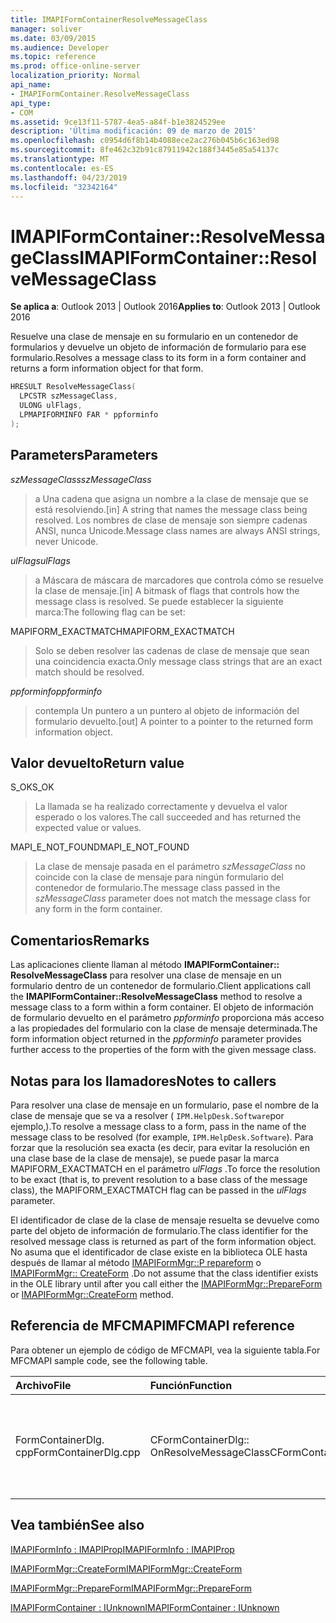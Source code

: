 ```yaml
---
title: IMAPIFormContainerResolveMessageClass
manager: soliver
ms.date: 03/09/2015
ms.audience: Developer
ms.topic: reference
ms.prod: office-online-server
localization_priority: Normal
api_name:
- IMAPIFormContainer.ResolveMessageClass
api_type:
- COM
ms.assetid: 9ce13f11-5787-4ea5-a84f-b1e3824529ee
description: 'Última modificación: 09 de marzo de 2015'
ms.openlocfilehash: c0954d6f8b14b4088ece2ac276b045b6c163ed98
ms.sourcegitcommit: 8fe462c32b91c87911942c188f3445e85a54137c
ms.translationtype: MT
ms.contentlocale: es-ES
ms.lasthandoff: 04/23/2019
ms.locfileid: "32342164"
---
```

# <a name="imapiformcontainerresolvemessageclass"></a><span data-ttu-id="ded3a-103">IMAPIFormContainer::ResolveMessageClass</span><span class="sxs-lookup"><span data-stu-id="ded3a-103">IMAPIFormContainer::ResolveMessageClass</span></span>

  
  
<span data-ttu-id="ded3a-104">**Se aplica a**: Outlook 2013 | Outlook 2016</span><span class="sxs-lookup"><span data-stu-id="ded3a-104">**Applies to**: Outlook 2013 | Outlook 2016</span></span> 
  
<span data-ttu-id="ded3a-105">Resuelve una clase de mensaje en su formulario en un contenedor de formularios y devuelve un objeto de información de formulario para ese formulario.</span><span class="sxs-lookup"><span data-stu-id="ded3a-105">Resolves a message class to its form in a form container and returns a form information object for that form.</span></span>
  
```cpp
HRESULT ResolveMessageClass(
  LPCSTR szMessageClass,
  ULONG ulFlags,
  LPMAPIFORMINFO FAR * ppforminfo
);
```

## <a name="parameters"></a><span data-ttu-id="ded3a-106">Parameters</span><span class="sxs-lookup"><span data-stu-id="ded3a-106">Parameters</span></span>

 <span data-ttu-id="ded3a-107">_szMessageClass_</span><span class="sxs-lookup"><span data-stu-id="ded3a-107">_szMessageClass_</span></span>
  
> <span data-ttu-id="ded3a-108">a Una cadena que asigna un nombre a la clase de mensaje que se está resolviendo.</span><span class="sxs-lookup"><span data-stu-id="ded3a-108">[in] A string that names the message class being resolved.</span></span> <span data-ttu-id="ded3a-109">Los nombres de clase de mensaje son siempre cadenas ANSI, nunca Unicode.</span><span class="sxs-lookup"><span data-stu-id="ded3a-109">Message class names are always ANSI strings, never Unicode.</span></span>
    
 <span data-ttu-id="ded3a-110">_ulFlags_</span><span class="sxs-lookup"><span data-stu-id="ded3a-110">_ulFlags_</span></span>
  
> <span data-ttu-id="ded3a-111">a Máscara de máscara de marcadores que controla cómo se resuelve la clase de mensaje.</span><span class="sxs-lookup"><span data-stu-id="ded3a-111">[in] A bitmask of flags that controls how the message class is resolved.</span></span> <span data-ttu-id="ded3a-112">Se puede establecer la siguiente marca:</span><span class="sxs-lookup"><span data-stu-id="ded3a-112">The following flag can be set:</span></span>
    
<span data-ttu-id="ded3a-113">MAPIFORM_EXACTMATCH</span><span class="sxs-lookup"><span data-stu-id="ded3a-113">MAPIFORM_EXACTMATCH</span></span> 
  
> <span data-ttu-id="ded3a-114">Solo se deben resolver las cadenas de clase de mensaje que sean una coincidencia exacta.</span><span class="sxs-lookup"><span data-stu-id="ded3a-114">Only message class strings that are an exact match should be resolved.</span></span>
    
 <span data-ttu-id="ded3a-115">_ppforminfo_</span><span class="sxs-lookup"><span data-stu-id="ded3a-115">_ppforminfo_</span></span>
  
> <span data-ttu-id="ded3a-116">contempla Un puntero a un puntero al objeto de información del formulario devuelto.</span><span class="sxs-lookup"><span data-stu-id="ded3a-116">[out] A pointer to a pointer to the returned form information object.</span></span>
    
## <a name="return-value"></a><span data-ttu-id="ded3a-117">Valor devuelto</span><span class="sxs-lookup"><span data-stu-id="ded3a-117">Return value</span></span>

<span data-ttu-id="ded3a-118">S_OK</span><span class="sxs-lookup"><span data-stu-id="ded3a-118">S_OK</span></span> 
  
> <span data-ttu-id="ded3a-119">La llamada se ha realizado correctamente y devuelva el valor esperado o los valores.</span><span class="sxs-lookup"><span data-stu-id="ded3a-119">The call succeeded and has returned the expected value or values.</span></span>
    
<span data-ttu-id="ded3a-120">MAPI_E_NOT_FOUND</span><span class="sxs-lookup"><span data-stu-id="ded3a-120">MAPI_E_NOT_FOUND</span></span> 
  
> <span data-ttu-id="ded3a-121">La clase de mensaje pasada en el parámetro _szMessageClass_ no coincide con la clase de mensaje para ningún formulario del contenedor de formulario.</span><span class="sxs-lookup"><span data-stu-id="ded3a-121">The message class passed in the  _szMessageClass_ parameter does not match the message class for any form in the form container.</span></span> 
    
## <a name="remarks"></a><span data-ttu-id="ded3a-122">Comentarios</span><span class="sxs-lookup"><span data-stu-id="ded3a-122">Remarks</span></span>

<span data-ttu-id="ded3a-123">Las aplicaciones cliente llaman al método **IMAPIFormContainer:: ResolveMessageClass** para resolver una clase de mensaje en un formulario dentro de un contenedor de formulario.</span><span class="sxs-lookup"><span data-stu-id="ded3a-123">Client applications call the **IMAPIFormContainer::ResolveMessageClass** method to resolve a message class to a form within a form container.</span></span> <span data-ttu-id="ded3a-124">El objeto de información de formulario devuelto en el parámetro _ppforminfo_ proporciona más acceso a las propiedades del formulario con la clase de mensaje determinada.</span><span class="sxs-lookup"><span data-stu-id="ded3a-124">The form information object returned in the  _ppforminfo_ parameter provides further access to the properties of the form with the given message class.</span></span> 
  
## <a name="notes-to-callers"></a><span data-ttu-id="ded3a-125">Notas para los llamadores</span><span class="sxs-lookup"><span data-stu-id="ded3a-125">Notes to callers</span></span>

<span data-ttu-id="ded3a-126">Para resolver una clase de mensaje en un formulario, pase el nombre de la clase de mensaje que se va a resolver ( `IPM.HelpDesk.Software`por ejemplo,).</span><span class="sxs-lookup"><span data-stu-id="ded3a-126">To resolve a message class to a form, pass in the name of the message class to be resolved (for example,  `IPM.HelpDesk.Software`).</span></span> <span data-ttu-id="ded3a-127">Para forzar que la resolución sea exacta (es decir, para evitar la resolución en una clase base de la clase de mensaje), se puede pasar la marca MAPIFORM_EXACTMATCH en el parámetro _ulFlags_ .</span><span class="sxs-lookup"><span data-stu-id="ded3a-127">To force the resolution to be exact (that is, to prevent resolution to a base class of the message class), the MAPIFORM_EXACTMATCH flag can be passed in the  _ulFlags_ parameter.</span></span> 
  
<span data-ttu-id="ded3a-128">El identificador de clase de la clase de mensaje resuelta se devuelve como parte del objeto de información de formulario.</span><span class="sxs-lookup"><span data-stu-id="ded3a-128">The class identifier for the resolved message class is returned as part of the form information object.</span></span> <span data-ttu-id="ded3a-129">No asuma que el identificador de clase existe en la biblioteca OLE hasta después de llamar al método [IMAPIFormMgr::P repareform](imapiformmgr-prepareform.md) o [IMAPIFormMgr:: CreateForm](imapiformmgr-createform.md) .</span><span class="sxs-lookup"><span data-stu-id="ded3a-129">Do not assume that the class identifier exists in the OLE library until after you call either the [IMAPIFormMgr::PrepareForm](imapiformmgr-prepareform.md) or [IMAPIFormMgr::CreateForm](imapiformmgr-createform.md) method.</span></span> 
  
## <a name="mfcmapi-reference"></a><span data-ttu-id="ded3a-130">Referencia de MFCMAPI</span><span class="sxs-lookup"><span data-stu-id="ded3a-130">MFCMAPI reference</span></span>

<span data-ttu-id="ded3a-131">Para obtener un ejemplo de código de MFCMAPI, vea la siguiente tabla.</span><span class="sxs-lookup"><span data-stu-id="ded3a-131">For MFCMAPI sample code, see the following table.</span></span>
  
|<span data-ttu-id="ded3a-132">**Archivo**</span><span class="sxs-lookup"><span data-stu-id="ded3a-132">**File**</span></span>|<span data-ttu-id="ded3a-133">**Función**</span><span class="sxs-lookup"><span data-stu-id="ded3a-133">**Function**</span></span>|<span data-ttu-id="ded3a-134">**Comentario**</span><span class="sxs-lookup"><span data-stu-id="ded3a-134">**Comment**</span></span>|
|:-----|:-----|:-----|
|<span data-ttu-id="ded3a-135">FormContainerDlg. cpp</span><span class="sxs-lookup"><span data-stu-id="ded3a-135">FormContainerDlg.cpp</span></span>  <br/> |<span data-ttu-id="ded3a-136">CFormContainerDlg:: OnResolveMessageClass</span><span class="sxs-lookup"><span data-stu-id="ded3a-136">CFormContainerDlg::OnResolveMessageClass</span></span>  <br/> |<span data-ttu-id="ded3a-137">MFCMAPI usa el método **IMAPIFormContainer:: ResolveMessageClass** para buscar un formulario que esté asociado a una clase de mensaje.</span><span class="sxs-lookup"><span data-stu-id="ded3a-137">MFCMAPI uses the **IMAPIFormContainer::ResolveMessageClass** method to locate a form that is associated with a message class.</span></span>  <br/> |
   
## <a name="see-also"></a><span data-ttu-id="ded3a-138">Vea también</span><span class="sxs-lookup"><span data-stu-id="ded3a-138">See also</span></span>



[<span data-ttu-id="ded3a-139">IMAPIFormInfo : IMAPIProp</span><span class="sxs-lookup"><span data-stu-id="ded3a-139">IMAPIFormInfo : IMAPIProp</span></span>](imapiforminfoimapiprop.md)
  
[<span data-ttu-id="ded3a-140">IMAPIFormMgr::CreateForm</span><span class="sxs-lookup"><span data-stu-id="ded3a-140">IMAPIFormMgr::CreateForm</span></span>](imapiformmgr-createform.md)
  
[<span data-ttu-id="ded3a-141">IMAPIFormMgr::PrepareForm</span><span class="sxs-lookup"><span data-stu-id="ded3a-141">IMAPIFormMgr::PrepareForm</span></span>](imapiformmgr-prepareform.md)
  
[<span data-ttu-id="ded3a-142">IMAPIFormContainer : IUnknown</span><span class="sxs-lookup"><span data-stu-id="ded3a-142">IMAPIFormContainer : IUnknown</span></span>](imapiformcontaineriunknown.md)

